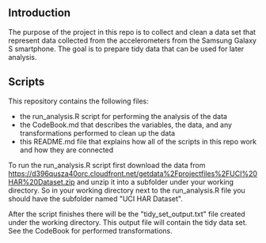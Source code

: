 ## Introduction
The purpose of the project in this repo is to collect and clean a data set that represent data collected from the accelerometers from the Samsung Galaxy S smartphone. 
The goal is to prepare tidy data that can be used for later analysis. 

## Scripts
This repository contains the following files:
* the run_analysis.R script for performing the analysis of the data
* the CodeBook.md that describes the variables, the data, and any transformations performed to clean up the data
* this README.md file that explains how all of the scripts in this repo work and how they are connected

To run the run_analysis.R script first download the data from https://d396qusza40orc.cloudfront.net/getdata%2Fprojectfiles%2FUCI%20HAR%20Dataset.zip and unzip it into a subfolder under your working directory. So in your working directory next to the run_analysis.R file you should have the subfolder named "UCI HAR Dataset".

After the script finishes there will be the "tidy_set_output.txt" file created under the working directory. This output file will contain the tidy data set. See the CodeBook for performed transformations.
